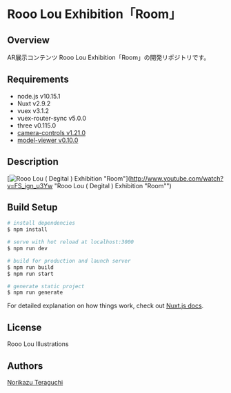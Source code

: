 # Rooo Lou Exhibition「Room」

## Overview
AR展示コンテンツ Rooo Lou Exhibition「Room」の開発リポジトリです。

## Requirements
- node.js v10.15.1
- Nuxt v2.9.2 
- vuex v3.1.2 
- vuex-router-sync v5.0.0 
- three v0.115.0 
- [camera-controls v1.21.0](https://github.com/yomotsu/camera-controls) 
- [model-viewer v0.10.0](https://github.com/google/model-viewer/tree/master/packages/model-viewer) 

## Description
[![Rooo Lou ( Degital ) Exhibition "Room"](http://img.youtube.com/vi/FS_ign_u3Yw/0.jpg)](http://www.youtube.com/watch?v=FS_ign_u3Yw "Rooo Lou ( Degital ) Exhibition "Room"")

## Build Setup

```bash
# install dependencies
$ npm install

# serve with hot reload at localhost:3000
$ npm run dev

# build for production and launch server
$ npm run build
$ npm run start

# generate static project
$ npm run generate
```

For detailed explanation on how things work, check out [Nuxt.js docs](https://nuxtjs.org).

## License
︎Rooo Lou Illustrations

## Authors
[Norikazu Teraguchi](https://nrmk.jp/)
